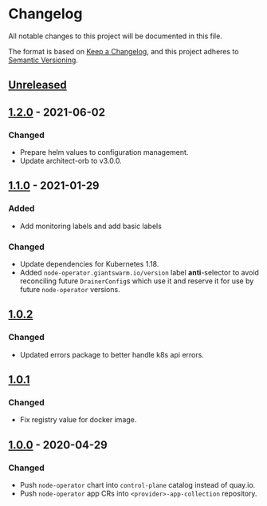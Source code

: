 # Changelog

All notable changes to this project will be documented in this file.

The format is based on [Keep a Changelog](https://keepachangelog.com/en/1.0.0/),
and this project adheres to [Semantic Versioning](https://semver.org/spec/v2.0.0.html).

## [Unreleased]

## [1.2.0] - 2021-06-02

### Changed

- Prepare helm values to configuration management.
- Update architect-orb to v3.0.0.

## [1.1.0] - 2021-01-29

### Added

- Add monitoring labels and add basic labels

### Changed

- Update dependencies for Kubernetes 1.18.
- Added `node-operator.giantswarm.io/version` label **anti**-selector to avoid reconciling future `DrainerConfig`s which use it and reserve it for use by future `node-operator` versions.

## [1.0.2]

### Changed

- Updated errors package to better handle k8s api errors.

## [1.0.1]

### Changed

- Fix registry value for docker image.

## [1.0.0] - 2020-04-29

### Changed

- Push `node-operator` chart into `control-plane` catalog instead of quay.io.
- Push `node-operator` app CRs into `<provider>-app-collection` repository.

[Unreleased]: https://github.com/giantswarm/node-operator/compare/v1.2.0...HEAD
[1.2.0]: https://github.com/giantswarm/node-operator/compare/v1.1.0...v1.2.0
[1.1.0]: https://github.com/giantswarm/node-operator/compare/v1.0.1...v1.1.0
[1.0.2]: https://github.com/giantswarm/node-operator/compare/v1.0.1...v1.0.2
[1.0.1]: https://github.com/giantswarm/node-operator/compare/v1.0.0...v1.0.1
[1.0.0]: https://github.com/giantswarm/node-operator/tag/v1.0.0
